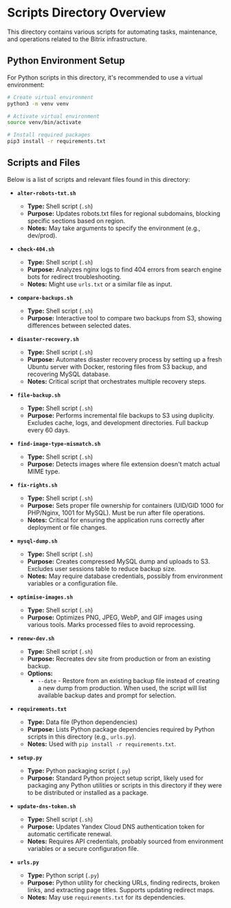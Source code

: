 # Scripts Directory Overview

This directory contains various scripts for automating tasks, maintenance, and operations related to the Bitrix infrastructure.

## Python Environment Setup

For Python scripts in this directory, it's recommended to use a virtual environment:

```bash
# Create virtual environment
python3 -m venv venv

# Activate virtual environment
source venv/bin/activate

# Install required packages
pip3 install -r requirements.txt
```

## Scripts and Files

Below is a list of scripts and relevant files found in this directory:

*   **`alter-robots-txt.sh`**
    *   **Type:** Shell script (`.sh`)
    *   **Purpose:** Updates robots.txt files for regional subdomains, blocking specific sections based on region.
    *   **Notes:** May take arguments to specify the environment (e.g., dev/prod).

*   **`check-404.sh`**
    *   **Type:** Shell script (`.sh`)
    *   **Purpose:** Analyzes nginx logs to find 404 errors from search engine bots for redirect troubleshooting.
    *   **Notes:** Might use `urls.txt` or a similar file as input.

*   **`compare-backups.sh`**
    *   **Type:** Shell script (`.sh`)
    *   **Purpose:** Interactive tool to compare two backups from S3, showing differences between selected dates.

*   **`disaster-recovery.sh`**
    *   **Type:** Shell script (`.sh`)
    *   **Purpose:** Automates disaster recovery process by setting up a fresh Ubuntu server with Docker, restoring files from S3 backup, and recovering MySQL database.
    *   **Notes:** Critical script that orchestrates multiple recovery steps.

*   **`file-backup.sh`**
    *   **Type:** Shell script (`.sh`)
    *   **Purpose:** Performs incremental file backups to S3 using duplicity. Excludes cache, logs, and development directories. Full backup every 60 days.

*   **`find-image-type-mismatch.sh`**
    *   **Type:** Shell script (`.sh`)
    *   **Purpose:** Detects images where file extension doesn't match actual MIME type.

*   **`fix-rights.sh`**
    *   **Type:** Shell script (`.sh`)
    *   **Purpose:** Sets proper file ownership for containers (UID/GID 1000 for PHP/Nginx, 1001 for MySQL). Must be run after file operations.
    *   **Notes:** Critical for ensuring the application runs correctly after deployment or file changes.

*   **`mysql-dump.sh`**
    *   **Type:** Shell script (`.sh`)
    *   **Purpose:** Creates compressed MySQL dump and uploads to S3. Excludes user sessions table to reduce backup size.
    *   **Notes:** May require database credentials, possibly from environment variables or a configuration file.

*   **`optimise-images.sh`**
    *   **Type:** Shell script (`.sh`)
    *   **Purpose:** Optimizes PNG, JPEG, WebP, and GIF images using various tools. Marks processed files to avoid reprocessing.

*   **`renew-dev.sh`**
    *   **Type:** Shell script (`.sh`)
    *   **Purpose:** Recreates dev site from production or from an existing backup.
    *   **Options:** 
        *   `--date` - Restore from an existing backup file instead of creating a new dump from production. When used, the script will list available backup dates and prompt for selection.

*   **`requirements.txt`**
    *   **Type:** Data file (Python dependencies)
    *   **Purpose:** Lists Python package dependencies required by Python scripts in this directory (e.g., `urls.py`).
    *   **Notes:** Used with `pip install -r requirements.txt`.

*   **`setup.py`**
    *   **Type:** Python packaging script (`.py`)
    *   **Purpose:** Standard Python project setup script, likely used for packaging any Python utilities or scripts in this directory if they were to be distributed or installed as a package.

*   **`update-dns-token.sh`**
    *   **Type:** Shell script (`.sh`)
    *   **Purpose:** Updates Yandex Cloud DNS authentication token for automatic certificate renewal.
    *   **Notes:** Requires API credentials, probably sourced from environment variables or a secure configuration file.

*   **`urls.py`**
    *   **Type:** Python script (`.py`)
    *   **Purpose:** Python utility for checking URLs, finding redirects, broken links, and extracting page titles. Supports updating redirect maps.
    *   **Notes:** May use `requirements.txt` for its dependencies.

